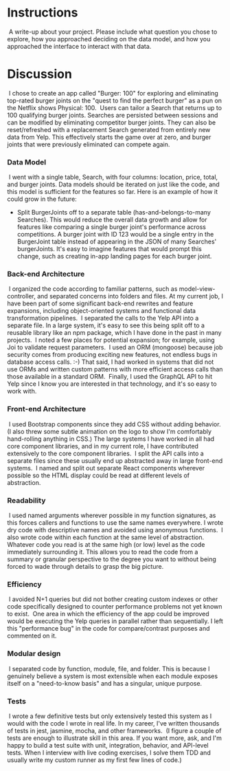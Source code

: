 # Instructions
​
A write-up about your project. Please include what question you chose to explore, how you approached deciding on the data model, and how you approached the interface to interact with that data.
​
# Discussion
​
I chose to create an app called "Burger: 100" for exploring and eliminating top-rated burger joints on the "quest to find the perfect burger" as a pun on the Netflix shows Physical: 100.
​
Users can tailor a Search that returns up to 100 qualifying burger joints. Searches are persisted between sessions and can be modified by eliminating competitor burger joints. They can also be reset/refreshed with a replacement Search generated from entirely new data from Yelp. This effectively starts the game over at zero, and burger joints that were previously eliminated can compete again.
​
### Data Model
​
I went with a single table, Search, with four columns: location, price, total, and burger joints. Data models should be iterated on just like the code, and this model is sufficient for the features so far. Here is an example of how it could grow in the future:
​
- Split BurgerJoints off to a separate table (has-and-belongs-to-many Searches). This would reduce the overall data growth and allow for features like comparing a single burger joint's performance across competitions. A burger joint with ID 123 would be a single entry in the BurgerJoint table instead of appearing in the JSON of many Searches' burgerJoints. It's easy to imagine features that would prompt this change, such as creating in-app landing pages for each burger joint.
​
### Back-end Architecture
​
I organized the code according to familiar patterns, such as model-view-controller, and separated concerns into folders and files. At my current job, I have been part of some significant back-end rewrites and feature expansions, including object-oriented systems and functional data transformation pipelines.
​
I separated the calls to the Yelp API into a separate file. In a large system, it's easy to see this being split off to a reusable library like an npm package, which I have done in the past in many projects.
​
I noted a few places for potential expansion; for example, using Joi to validate request parameters.
​
I used an ORM (mongoose) because job security comes from producing exciting new features, not endless bugs in database access calls. :-) That said, I had worked in systems that did not use ORMs and written custom patterns with more efficient access calls than those available in a standard ORM.
​
Finally, I used the GraphQL API to hit Yelp since I know you are interested in that technology, and it's so easy to work with.
​
### Front-end Architecture
​
I used Bootstrap components since they add CSS without adding behavior. (I also threw some subtle animation on the logo to show I'm comfortably hand-rolling anything in CSS.) The large systems I have worked in all had core component libraries, and in my current role, I have contributed extensively to the core component libraries.
​
I split the API calls into a separate files since these usually end up abstracted away in large front-end systems.
​
I named and split out separate React components wherever possible so the HTML display could be read at different levels of abstraction.
​
### Readability
​
I used named arguments wherever possible in my function signatures, as this forces callers and functions to use the same names everywhere. I wrote dry code with descriptive names and avoided using anonymous functions.
​
I also wrote code within each function at the same level of abstraction. Whatever code you read is at the same high (or low) level as the code immediately surrounding it. This allows you to read the code from a summary or granular perspective to the degree you want to without being forced to wade through details to grasp the big picture.
​
### Efficiency
​
I avoided N+1 queries but did not bother creating custom indexes or other code specifically designed to counter performance problems not yet known to exist.
​
One area in which the efficiency of the app could be improved would be executing the Yelp queries in parallel rather than sequentially. I left this "performance bug" in the code for compare/contrast purposes and commented on it.
​
### Modular design
​
I separated code by function, module, file, and folder. This is because I genuinely believe a system is most extensible when each module exposes itself on a "need-to-know basis" and has a singular, unique purpose.
​
### Tests
​
I wrote a few definitive tests but only extensively tested this system as I would with the code I wrote in real life. In my career, I've written thousands of tests in jest, jasmine, mocha, and other frameworks.
​
(I figure a couple of tests are enough to illustrate skill in this area. If you want more, ask, and I'm happy to build a test suite with unit, integration, behavior, and API-level tests. When I interview with live coding exercises, I solve them TDD and usually write my custom runner as my first few lines of code.)
